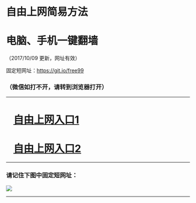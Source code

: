 ﻿# 自由上网简易方法

# 电脑、手机一键翻墙

（2017/10/09 更新，网址有效）

固定短网址：https://git.io/free99

### （微信如打不开，请转到浏览器打开）


***





# &nbsp;&nbsp; <a href="http://ft2447530534.fwq-tz-1001.info/fwqtz01.html?t=100900117125 " target="_blank">自由上网入口1</a>
# &nbsp;&nbsp; <a href="http://ft2451713184.fwq-tz-1002.info/fwqtz02.html?t=100900112170 " target="_blank">自由上网入口2</a>
***

### 请记住下图中固定短网址：

<img src="https://s3-us-west-2.amazonaws.com/fwq-1001/yjfq-20170905okok.png" /> 


***

